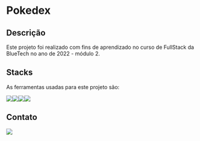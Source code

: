 # Pokedex

## Descrição
Este projeto foi realizado com fins de aprendizado no curso de FullStack da BlueTech no ano de 2022  - módulo 2.

## Stacks
As ferramentas usadas para este projeto são:

<div style="display: flex">
    <img src="https://img.icons8.com/color/96/000000/javascript--v1.png"/>
    <img src="https://img.icons8.com/ios-filled/100/000000/css3.png"/>
    <img src="https://img.icons8.com/color/144/000000/html-5--v2.png"/>
    <img src="https://img.icons8.com/color/144/000000/nodejs.png"/>
</div>

## Contato

<a href="https://www.linkedin.com/in/charles-suzart-851a9271/" target="_blank"> 
    <img src="https://img.icons8.com/cute-clipart/128/000000/linkedin.png"/>
</a>
